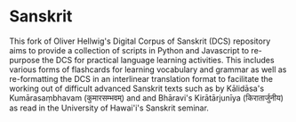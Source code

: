 # Sanskrit

This fork of Oliver Hellwig's Digital Corpus of Sanskrit (DCS) repository aims to provide a collection of scripts 
in Python and Javascript to re-purpose the DCS for practical language learning activities. This includes various
forms of flashcards for learning vocabulary and grammar as well as re-formatting the DCS in an interlinear
translation format to facilitate the working out of difficult advanced Sanskrit texts such as by Kālidāsa's
Kumārasaṃbhavam (कुमारसम्भवम्) and and Bhāravi's Kirātārjunīya (किरातार्जुनीय) as read in the University of Hawai'i's 
Sanskrit seminar.  
